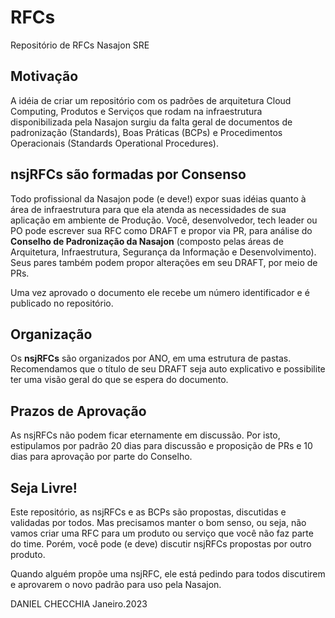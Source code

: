 # RFCs
Repositório de RFCs Nasajon SRE

## Motivação
A idéia de criar um repositório com os padrões de arquitetura Cloud Computing, Produtos e Serviços que rodam na infraestrutura disponibilizada pela Nasajon surgiu da falta geral de documentos de padronização (Standards), Boas Práticas (BCPs) e Procedimentos Operacionais (Standards Operational Procedures).

## nsjRFCs são formadas por Consenso
Todo profissional da Nasajon pode (e deve!) expor suas idéias quanto à área de infraestrutura para que ela atenda as necessidades de sua aplicação em ambiente de Produção. Você, desenvolvedor, tech leader ou PO pode escrever sua RFC como DRAFT e propor via PR, para análise do **Conselho de Padronização da Nasajon** (composto pelas áreas de Arquitetura, Infraestrutura, Segurança da Informação e Desenvolvimento). Seus pares também podem propor alterações em seu DRAFT, por meio de PRs.

Uma vez aprovado o documento ele recebe um número identificador e é publicado no repositório.

## Organização
Os **nsjRFCs** são organizados por ANO, em uma estrutura de pastas. Recomendamos que o título de seu DRAFT seja auto explicativo e possibilite ter uma visão geral do que se espera do documento.

## Prazos de Aprovação
As nsjRFCs não podem ficar eternamente em discussão. Por isto, estipulamos por padrão 20 dias para discussão e proposição de PRs e 10 dias para aprovação por parte do Conselho.

## Seja Livre!
Este repositório, as nsjRFCs e as BCPs são propostas, discutidas e validadas por todos. Mas precisamos manter o bom senso, ou seja, não vamos criar uma RFC para um produto ou serviço que você não faz parte do time. Porém, você pode (e deve) discutir nsjRFCs propostas por outro produto.

Quando alguém propõe uma nsjRFC, ele está pedindo para todos discutirem e aprovarem o novo padrão para uso pela Nasajon.


DANIEL CHECCHIA
Janeiro.2023
